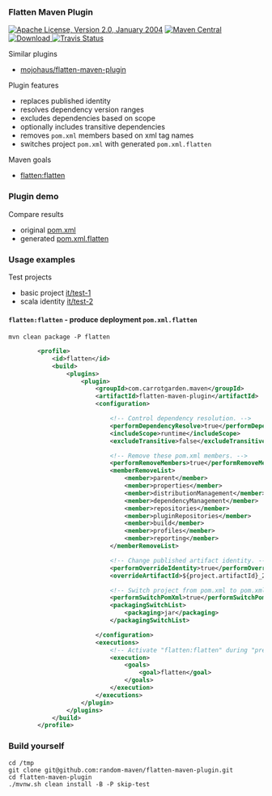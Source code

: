 
### Flatten Maven Plugin

[![Apache License, Version 2.0, January 2004](https://img.shields.io/github/license/mojohaus/versions-maven-plugin.svg?label=License)](http://www.apache.org/licenses/)
[![Maven Central](https://maven-badges.herokuapp.com/maven-central/com.carrotgarden.maven/flatten-maven-plugin/badge.svg?style=plastic)](https://maven-badges.herokuapp.com/maven-central/com.carrotgarden.maven/flatten-maven-plugin) 
[![Download](https://api.bintray.com/packages/random-maven/maven/flatten-maven-plugin/images/download.svg) ](https://bintray.com/random-maven/maven/flatten-maven-plugin/_latestVersion)
[![Travis Status](https://travis-ci.org/random-maven/flatten-maven-plugin.svg?branch=master)](https://travis-ci.org/random-maven/flatten-maven-plugin/builds)


Similar plugins
* [mojohaus/flatten-maven-plugin](https://github.com/mojohaus/flatten-maven-plugin)

Plugin features
* replaces published identity
* resolves dependency version ranges
* excludes dependencies based on scope
* optionally includes transitive dependencies
* removes `pom.xml` members based on xml tag names
* switches project `pom.xml` with generated `pom.xml.flatten`  

Maven goals
* [flatten:flatten](https://random-maven.github.io/flatten-maven-plugin/flatten-mojo.html)

### Plugin demo

Compare results
* original [pom.xml](https://raw.githubusercontent.com/random-maven/flatten-maven-plugin/master/demo/pom.xml)
* generated [pom.xml.flatten](https://raw.githubusercontent.com/random-maven/flatten-maven-plugin/master/demo/pom.xml.flatten)

### Usage examples

Test projects
* basic project [it/test-1](https://github.com/random-maven/flatten-maven-plugin/blob/master/src/it/test-1/pom.xml)
* scala identity [it/test-2](https://github.com/random-maven/flatten-maven-plugin/blob/master/src/it/test-2/pom.xml)

####  `flatten:flatten` - produce deployment `pom.xml.flatten`

```
mvn clean package -P flatten
```

```xml
        <profile>
            <id>flatten</id>
            <build>
                <plugins>
                    <plugin>
                        <groupId>com.carrotgarden.maven</groupId>
                        <artifactId>flatten-maven-plugin</artifactId>
                        <configuration>

                            <!-- Control dependency resolution. -->
                            <performDependencyResolve>true</performDependencyResolve>
                            <includeScope>runtime</includeScope>
                            <excludeTransitive>false</excludeTransitive>

                            <!-- Remove these pom.xml members. -->
                            <performRemoveMembers>true</performRemoveMembers>
                            <memberRemoveList>
                                <member>parent</member>
                                <member>properties</member>
                                <member>distributionManagement</member>
                                <member>dependencyManagement</member>
                                <member>repositories</member>
                                <member>pluginRepositories</member>
                                <member>build</member>
                                <member>profiles</member>
                                <member>reporting</member>
                            </memberRemoveList>

                            <!-- Change published artifact identity. -->
                            <performOverrideIdentity>true</performOverrideIdentity>
                            <overrideArtifactId>${project.artifactId}_2.12</overrideArtifactId>

                            <!-- Switch project from pom.xml to pom.xml.flatten. -->
                            <performSwitchPomXml>true</performSwitchPomXml>
                            <packagingSwitchList>
                                <packaging>jar</packaging>
                            </packagingSwitchList>

                        </configuration>
                        <executions>
                            <!-- Activate "flatten:flatten" during "prepare-package" -->
                            <execution>
                                <goals>
                                    <goal>flatten</goal>
                                </goals>
                            </execution>
                        </executions>
                    </plugin>
                </plugins>
            </build>
        </profile>
```

### Build yourself

```
cd /tmp
git clone git@github.com:random-maven/flatten-maven-plugin.git
cd flatten-maven-plugin
./mvnw.sh clean install -B -P skip-test
```
